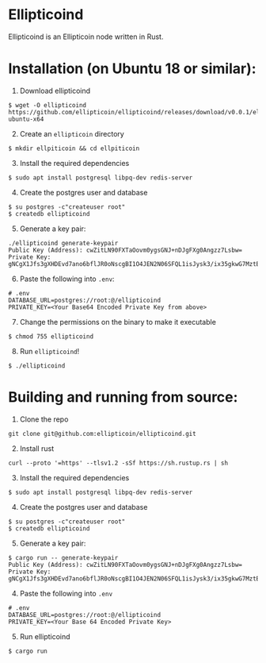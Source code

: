 Ellipticoind
==========

Ellipticoind is an Ellipticoin node written in Rust.

Installation (on Ubuntu 18 or similar):
==========================
1. Download ellipticoind

```
$ wget -O ellipticoind https://github.com/ellipticoin/ellipticoind/releases/download/v0.0.1/ellipticoind-ubuntu-x64
```

2. Create an `ellipticoin` directory

```
$ mkdir ellpiticoin && cd ellpiticoin
```


3. Install the required dependencies

```
$ sudo apt install postgresql libpq-dev redis-server
```

4. Create the postgres user and database

```
$ su postgres -c"createuser root"
$ createdb ellipticoind
```

5. Generate a key pair:

```
./ellipticoind generate-keypair
Public Key (Address): cwZitLN90FXTaOovm0ygsGNJ+nDJgFXg0Angzz7Lsbw=
Private Key: gNCgX1Jfs3gXHDEvd7ano6bflJR0oNscgBI1O4JEN2N06SFQL1isJysk3/ix35gkwG7MztBrGv2iO/q2Th7SnQ==
```


6. Paste the following into `.env`:

```
# .env
DATABASE_URL=postgres://root:@/ellipticoind
PRIVATE_KEY=<Your Base64 Encoded Private Key from above>
```

7. Change the permissions on the binary to make it executable

```
$ chmod 755 ellipticoind
```

8. Run `ellipticoind`!

```
$ ./ellipticoind
```


Building and running from source:
==========================
1. Clone the repo

```
git clone git@github.com:ellipticoin/ellipticoind.git 
```

2. Install rust

```
curl --proto '=https' --tlsv1.2 -sSf https://sh.rustup.rs | sh
```

3. Install the required dependencies

```
$ sudo apt install postgresql libpq-dev redis-server
```

4. Create the postgres user and database

```
$ su postgres -c"createuser root"
$ createdb ellipticoind
```

5. Generate a key pair:

```
$ cargo run -- generate-keypair
Public Key (Address): cwZitLN90FXTaOovm0ygsGNJ+nDJgFXg0Angzz7Lsbw=
Private Key: gNCgX1Jfs3gXHDEvd7ano6bflJR0oNscgBI1O4JEN2N06SFQL1isJysk3/ix35gkwG7MztBrGv2iO/q2Th7SnQ==
```

4. Paste the following into `.env`

```
# .env
DATABASE_URL=postgres://root:@/ellipticoind
PRIVATE_KEY=<Your Base 64 Encoded Private Key>
```

5. Run  ellipticoind

```
$ cargo run
```

